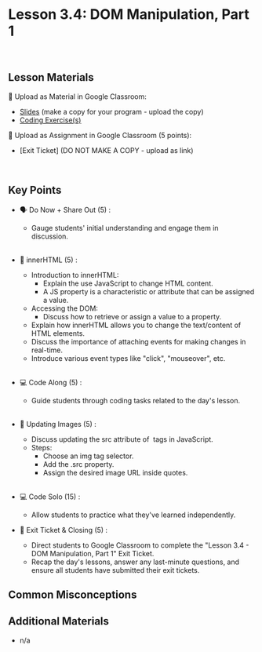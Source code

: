 # Lesson 3.4: DOM Manipulation, Part 1

<br>

## Lesson Materials

📖 Upload as Material in Google Classroom:
- [Slides](https://docs.google.com/presentation/d/1kal8_Sp4A84TXLwKa-16pEv9vO-ESplM10DY4UiPl_A/edit?usp=sharing) (make a copy for your program - upload the copy)
- [Coding Exercise(s)](https://github.com/itscodenation/int-u3l4-23-24-student-exercises)

📝 Upload as Assignment in Google Classroom (5 points):
- [Exit Ticket] (DO NOT MAKE A COPY - upload as link)

<br>


## Key Points

- 🗣️ Do Now + Share Out (5) :
    - Gauge students' initial understanding and engage them in discussion.<br><br>

- 💬 innerHTML (5) :
    - Introduction to innerHTML:
        - Explain the use JavaScript to change HTML content.
        - A JS property is a characteristic or attribute that can be assigned a value.
    - Accessing the DOM:
        - Discuss how to retrieve or assign a value to a property.
    - Explain how innerHTML allows you to change the text/content of HTML elements.
    - Discuss the importance of attaching events for making changes in real-time.
    - Introduce various event types like "click", "mouseover", etc.<br><br>

- 💻 Code Along (5) :
    - Guide students through coding tasks related to the day's lesson.<br><br>

- 🌃 Updating Images (5) :
    - Discuss updating the src attribute of <img> tags in JavaScript.
    - Steps:
        - Choose an img tag selector.
        - Add the .src property.
        - Assign the desired image URL inside quotes.<br><br>

- 💻 Code Solo (15) :
    - Allow students to practice what they've learned independently.

- 👋 Exit Ticket & Closing (5) :
    - Direct students to Google Classroom to complete the "Lesson 3.4 - DOM Manipulation, Part 1" Exit Ticket.
    - Recap the day's lessons, answer any last-minute questions, and ensure all students have submitted their exit tickets.


## Common Misconceptions



## Additional Materials
- n/a